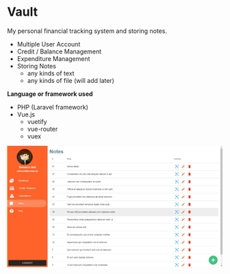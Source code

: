 # Vault

My personal financial tracking system and storing notes.

- Multiple User Account
- Credit / Balance Management
- Expenditure Management
- Storing Notes
    - any kinds of text
    - any kinds of file (will add later)
    

**Language or framework used**
- PHP (Laravel framework)
- Vue.js
    - vuetify
    - vue-router
    - vuex
    
![Note Page](https://raw.githubusercontent.com/lzytourist/vault/main/screenshots/Screenshot%20-%20Note%20Page.jpg)
